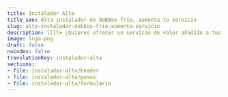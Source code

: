 ```yaml
---
title: Instalador Alta
title_seo: Alta instalador de doBBox frío, aumenta tu servicio
slug: alta-instalador-dobbox-frio-aumenta-servicio
description: llll➤ ¿Quieres ofrecer un servicio de valor añadido a tus clientes y diferenciarte de la competencia? ✅ Únete a doBBox accediendo a Alta Instalador.
image: logo.png
draft: false
noindex: false
translationKey: instalador-alta
sections:
- file: instalador-alta/header
- file: instalador-alta/pasos
- file: instalador-alta/formulario
---
```

